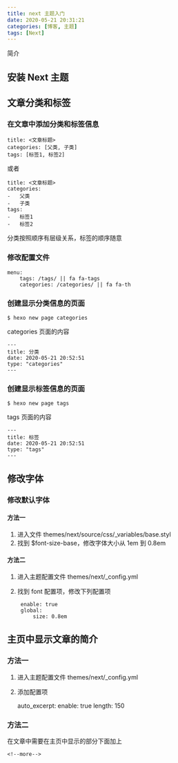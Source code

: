 ```yaml
---
title: next 主题入门
date: 2020-05-21 20:31:21
categories: [博客, 主题]
tags: [Next]
---
```


简介
<!--more-->

## 安装 Next 主题
    
## 文章分类和标签
### 在文章中添加分类和标签信息
        
    title: <文章标题>
    categories: [父类, 子类]
    tags: [标签1, 标签2]
    
或者

    title: <文章标题>
    categories: 
    -   父类
    -   子类
    tags:
    -   标签1
    -   标签2

分类按照顺序有层级关系，标签的顺序随意

### 修改配置文件
        
    menu:
        tags: /tags/ || fa fa-tags
        categories: /categories/ || fa fa-th

### 创建显示分类信息的页面

    $ hexo new page categories

categories 页面的内容

    ---
    title: 分类
    date: 2020-05-21 20:52:51
    type: "categories"
    ---

### 创建显示标签信息的页面

    $ hexo new page tags

tags 页面的内容

    ---
    title: 标签
    date: 2020-05-21 20:52:51
    type: "tags"
    ---

## 修改字体
### 修改默认字体
#### 方法一
1. 进入文件 themes/next/source/css/_variables/base.styl
2. 找到 $font-size-base，修改字体大小从 1em 到 0.8em

#### 方法二
1. 进入主题配置文件 themes/next/_config.yml
2. 找到 font 配置项，修改下列配置项
        
        enable: true
        global:
            size: 0.8em

## 主页中显示文章的简介
### 方法一
1. 进入主题配置文件 themes/next/_config.yml
2. 添加配置项

    auto_excerpt:
        enable: true
        length: 150

### 方法二

在文章中需要在主页中显示的部分下面加上

    <!--more-->